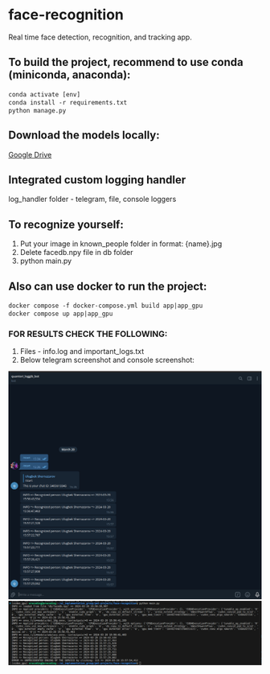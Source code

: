 # face-recognition
Real time face detection, recognition, and tracking app.

## To build the project, recommend to use conda (miniconda, anaconda):
```
conda activate [env]
conda install -r requirements.txt
python manage.py
```

## Download the models locally:
[Google Drive](https://drive.google.com/file/d/1vEDDRYTYYu85B4bqLEuDUNBIWXfq0mT8/view?usp=sharing)

## Integrated custom logging handler
log_handler folder - telegram, file, console loggers

## To recognize yourself:
1. Put your image in known_people folder in format: {name}.jpg
2. Delete facedb.npy file in db folder
3. python main.py

## Also can use docker to run the project:
```
docker compose -f docker-compose.yml build app|app_gpu
docker compose up app|app_gpu
```

### FOR RESULTS CHECK THE FOLLOWING:
1. Files - info.log and important_logs.txt
2. Below telegram screenshot and console screenshot:

![Telegram](screenshots/img1.png)
![Console](screenshots/img2.png)
